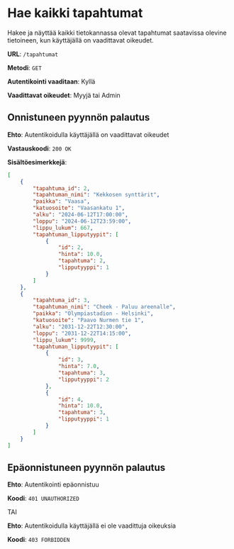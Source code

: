 # Hae kaikki tapahtumat

Hakee ja näyttää kaikki tietokannassa olevat tapahtumat saatavissa olevine tietoineen, kun käyttäjällä on vaadittavat oikeudet.

__URL__: `/tapahtumat`

__Metodi__: `GET`

__Autentikointi vaaditaan__: Kyllä

__Vaadittavat oikeudet__: Myyjä tai Admin

## Onnistuneen pyynnön palautus

__Ehto__: Autentikoidulla käyttäjällä on vaadittavat oikeudet

__Vastauskoodi__: `200 OK`

__Sisältöesimerkkejä__:

```json
[
    {
        "tapahtuma_id": 2,
        "tapahtuman_nimi": "Kekkosen synttärit",
        "paikka": "Vaasa",
        "katuosoite": "Vaasankatu 1",
        "alku": "2024-06-12T17:00:00",
        "loppu": "2024-06-12T23:59:00",
        "lippu_lukum": 667,
        "tapahtuman_lipputyypit": [
            {
                "id": 2,
                "hinta": 10.0,
                "tapahtuma": 2,
                "lipputyyppi": 1
            }
        ]
    },
    {
        "tapahtuma_id": 3,
        "tapahtuman_nimi": "Cheek - Paluu areenalle",
        "paikka": "Olympiastadion - Helsinki",
        "katuosoite": "Paavo Nurmen tie 1",
        "alku": "2031-12-22T12:30:00",
        "loppu": "2031-12-22T14:15:00",
        "lippu_lukum": 9999,
        "tapahtuman_lipputyypit": [
            {
                "id": 3,
                "hinta": 7.0,
                "tapahtuma": 3,
                "lipputyyppi": 2
            },
            {
                "id": 4,
                "hinta": 10.0,
                "tapahtuma": 3,
                "lipputyyppi": 1
            }
        ]
    }
]
```

## Epäonnistuneen pyynnön palautus

__Ehto__: Autentikointi epäonnistuu

__Koodi__: `401 UNAUTHORIZED`

TAI

__Ehto__: Autentikoidulla käyttäjällä ei ole vaadittuja oikeuksia

__Koodi__: `403 FORBIDDEN`
